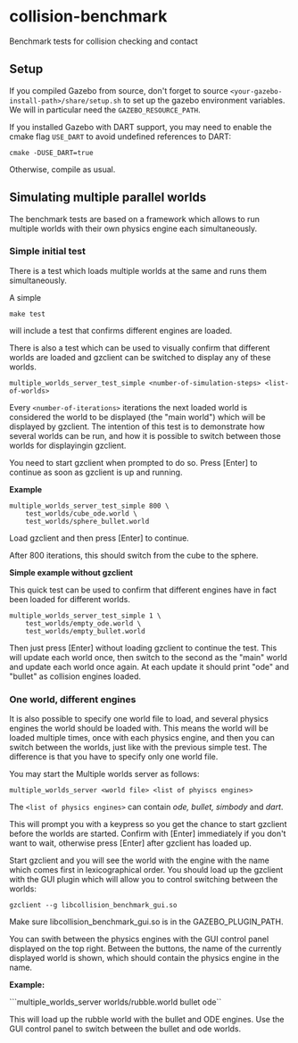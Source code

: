 # collision-benchmark

Benchmark tests for collision checking and contact

## Setup

If you compiled Gazebo from source, don't forget to source ``<your-gazebo-install-path>/share/setup.sh`` to set up the 
gazebo environment variables. We will in particular need the ``GAZEBO_RESOURCE_PATH``.

If you installed Gazebo with DART support, you may need to enable the cmake flag ``USE_DART`` to avoid
undefined references to DART:

``cmake -DUSE_DART=true``

Otherwise, compile as usual.

## Simulating multiple parallel worlds

The benchmark tests are based on a framework which allows to run multiple worlds
with their own physics engine each simultaneously.

### Simple initial test

There is a test which loads multiple worlds at the same and runs them simultaneously.

A simple

``make test``

will include a test that confirms different engines are loaded.


There is also a test which can be used to visually confirm that different worlds are loaded
and gzclient can be switched to display any of these worlds.

``multiple_worlds_server_test_simple <number-of-simulation-steps> <list-of-worlds>``

Every ``<number-of-iterations>`` iterations the next loaded world is considered
the world to be displayed (the "main world") which will be displayed by gzclient. The intention
of this test is to demonstrate how several worlds can be run, and how it is possible to switch
between those worlds for displayingin gzclient.

You need to start gzclient when prompted to do so. Press [Enter] to continue
as soon as gzclient is up and running.

**Example**

```
multiple_worlds_server_test_simple 800 \
    test_worlds/cube_ode.world \
    test_worlds/sphere_bullet.world
```
Load gzclient and then press [Enter] to continue.

After 800 iterations, this should switch from the cube to the sphere.

**Simple example without gzclient**

This quick test can be used to confirm that different engines have in fact
been loaded for different worlds.

```
multiple_worlds_server_test_simple 1 \
    test_worlds/empty_ode.world \
    test_worlds/empty_bullet.world
```

Then just press [Enter] without loading gzclient to continue the test.
This will update each world once, then switch to the second as the "main" world
and update each world once again. At each update it should print "ode" and "bullet" as collision engines loaded.

### One world, different engines

It is also possible to specify one world file to load, and several physics engines the world
should be loaded with. This means the world will be loaded multiple times, once with each physics engine,
and then you can switch between the worlds, just like with the previous simple test. The
difference is that you have to specify only one world file.

You may start the Multiple worlds server as follows:

```multiple_worlds_server <world file> <list of phyiscs engines>```

The ``<list of physics engines>`` can contain *ode, bullet, simbody* and *dart*.

This will prompt you with a keypress so you get the chance to start gzclient before the worlds are started.
Confirm with [Enter] immediately if you don't want to wait, otherwise press [Enter] after gzclient has loaded up.

Start gzclient and you will see the world with the engine with the name which comes first in lexicographical order.
You should load up the gzclient with the GUI plugin which will allow you to control switching between the worlds:

``gzclient --g libcollision_benchmark_gui.so``

Make sure libcollision_benchmark_gui.so is in the GAZEBO_PLUGIN_PATH.

You can swith between the physics engines with the GUI control panel displayed on the top right.
Between the buttons, the name of the currently displayed world is shown, which should contain the physics
engine in the name.


**Example:**

```multiple_worlds_server worlds/rubble.world bullet ode``

This will load up the rubble world with the bullet and ODE engines. Use the GUI control panel to switch
between the bullet and ode worlds.
